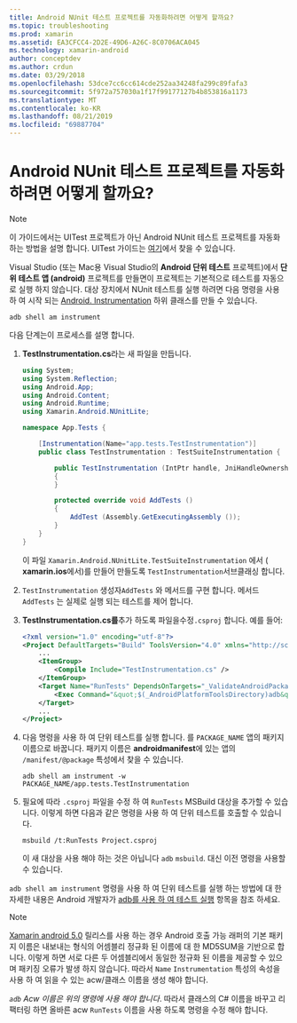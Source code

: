 ```yaml
---
title: Android NUnit 테스트 프로젝트를 자동화하려면 어떻게 할까요?
ms.topic: troubleshooting
ms.prod: xamarin
ms.assetid: EA3CFCC4-2D2E-49D6-A26C-8C0706ACA045
ms.technology: xamarin-android
author: conceptdev
ms.author: crdun
ms.date: 03/29/2018
ms.openlocfilehash: 53dce7cc6cc614cde252aa34248fa299c89fafa3
ms.sourcegitcommit: 5f972a757030a1f17f99177127b4b853816a1173
ms.translationtype: MT
ms.contentlocale: ko-KR
ms.lasthandoff: 08/21/2019
ms.locfileid: "69887704"
---
```

# <a name="how-do-i-automate-an-android-nunit-test-project"></a>Android NUnit 테스트 프로젝트를 자동화하려면 어떻게 할까요?

> [!NOTE]
> 이 가이드에서는 UITest 프로젝트가 아닌 Android NUnit 테스트 프로젝트를 자동화 하는 방법을 설명 합니다. UITest 가이드는 [여기](https://docs.microsoft.com/appcenter/test-cloud/preparing-for-upload/uitest)에서 찾을 수 있습니다.

Visual Studio (또는 Mac용 Visual Studio의 **Android 단위 테스트** 프로젝트)에서 **단위 테스트 앱 (android)** 프로젝트를 만들면이 프로젝트는 기본적으로 테스트를 자동으로 실행 하지 않습니다.
대상 장치에서 NUnit 테스트를 실행 하려면 다음 명령을 사용 하 여 시작 되는 [Android. Instrumentation](xref:Android.App.Instrumentation) 하위 클래스를 만들 수 있습니다. 

```shell
adb shell am instrument 
```

다음 단계는이 프로세스를 설명 합니다.

1. **TestInstrumentation.cs**라는 새 파일을 만듭니다. 

    ```cs 
    using System;
    using System.Reflection;
    using Android.App;
    using Android.Content;
    using Android.Runtime;
    using Xamarin.Android.NUnitLite;

    namespace App.Tests {

        [Instrumentation(Name="app.tests.TestInstrumentation")]
        public class TestInstrumentation : TestSuiteInstrumentation {

            public TestInstrumentation (IntPtr handle, JniHandleOwnership transfer) : base (handle, transfer)
            {
            }

            protected override void AddTests ()
            {
                AddTest (Assembly.GetExecutingAssembly ());
            }
        }
    }
    ```

    이 파일 `Xamarin.Android.NUnitLite.TestSuiteInstrumentation` 에서 ( **xamarin.ios**에서)를 만들어 만들도록 `TestInstrumentation`서브클래싱 합니다.

2. `TestInstrumentation` 생성자`AddTests` 와 메서드를 구현 합니다. 메서드 `AddTests` 는 실제로 실행 되는 테스트를 제어 합니다.

3. **TestInstrumentation.cs를**추가 하도록 파일을수정`.csproj` 합니다. 예를 들어:

    ```xml
    <?xml version="1.0" encoding="utf-8"?>
    <Project DefaultTargets="Build" ToolsVersion="4.0" xmlns="http://schemas.microsoft.com/developer/msbuild/2003">
        ...
        <ItemGroup>
            <Compile Include="TestInstrumentation.cs" />
        </ItemGroup>
        <Target Name="RunTests" DependsOnTargets="_ValidateAndroidPackageProperties">
            <Exec Command="&quot;$(_AndroidPlatformToolsDirectory)adb&quot; $(AdbTarget) $(AdbOptions) shell am instrument -w $(_AndroidPackage)/app.tests.TestInstrumentation" />
        </Target>
        ...
    </Project>
    ```

4. 다음 명령을 사용 하 여 단위 테스트를 실행 합니다. 를 `PACKAGE_NAME` 앱의 패키지 이름으로 바꿉니다. 패키지 이름은 **androidmanifest**에 있는 앱의 `/manifest/@package` 특성에서 찾을 수 있습니다.

    ```shell
    adb shell am instrument -w PACKAGE_NAME/app.tests.TestInstrumentation
    ```

5. 필요에 따라 `.csproj` 파일을 수정 하 여 `RunTests` MSBuild 대상을 추가할 수 있습니다. 이렇게 하면 다음과 같은 명령을 사용 하 여 단위 테스트를 호출할 수 있습니다.

    ```shell
    msbuild /t:RunTests Project.csproj
    ```

    이 새 대상을 사용 해야 하는 것은 아닙니다 `adb` `msbuild`. 대신 이전 명령을 사용할 수 있습니다.

`adb shell am instrument` 명령을 사용 하 여 단위 테스트를 실행 하는 방법에 대 한 자세한 내용은 Android 개발자가 [adb를 사용 하 여 테스트 실행](https://developer.android.com/studio/test/command-line.html#RunTestsDevice) 항목을 참조 하세요.


> [!NOTE]
> [Xamarin android 5.0](https://github.com/xamarin/release-notes-archive/blob/master/release-notes/android/xamarin.android_5/xamarin.android_5.1/index.md#Android_Callable_Wrapper_Naming) 릴리스를 사용 하는 경우 Android 호출 가능 래퍼의 기본 패키지 이름은 내보내는 형식의 어셈블리 정규화 된 이름에 대 한 MD5SUM을 기반으로 합니다. 이렇게 하면 서로 다른 두 어셈블리에서 동일한 정규화 된 이름을 제공할 수 있으며 패키징 오류가 발생 하지 않습니다. 따라서 `Name` `Instrumentation` 특성의 속성을 사용 하 여 읽을 수 있는 acw/클래스 이름을 생성 해야 합니다.

_`adb` Acw 이름은 위의 명령에 사용 해야 합니다_.
따라서 클래스의 C# 이름을 바꾸고 리팩터링 하면 올바른 acw `RunTests` 이름을 사용 하도록 명령을 수정 해야 합니다.

